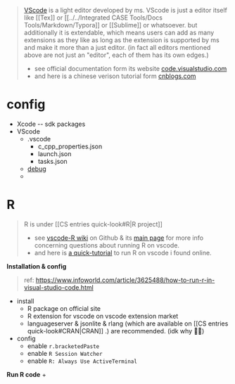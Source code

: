 > [VScode](https://code.visualstudio.com) is a light editor developed by ms. VScode is just a editor itself  like [[Tex]] or [[../../Integrated CASE Tools/Docs Tools/Markdown/Typora]] or [[Sublime]] or whatsoever. but additionally it is extendable, which means users can add as many extensions as they like as long as the extension is supported by ms and make it more than a just editor. (in fact all editors mentioned above are not just an "editor", each of them has its own edges.)
> + see official documentation form its website [code.visualstudio.com](https://code.visualstudio.com/docs)
> + and here is a chinese verison tutorial form [cnblogs.com](https://www.cnblogs.com/xenny/p/10139988.html)

# config
+	Xcode -- sdk packages
+	VScode
	+	.vscode
		+	c_cpp_properties.json
		+	launch.json
		+	tasks.json
	+	[debug](https://code.visualstudio.com/docs/editor/debugging)
	+	


# R
> R is under [[CS entries quick-look#R|R project]]
> + see [vscode-R wiki](https://github.com/REditorSupport/vscode-R/wiki) on Github & its [main page](https://github.com/REditorSupport/vscode-R) for more info concerning questions about running R on vscode.
> + and here is [a quick-tutorial](https://www.infoworld.com/article/3625488/how-to-run-r-in-visual-studio-code.html) to run R on vscode i found online.  

**Installation & config**
> ref: https://www.infoworld.com/article/3625488/how-to-run-r-in-visual-studio-code.html
+ install
	+ R package on official site
	+ R extension for vscode on vscode extension market
	+ languageserver &  jsonlite & rlang (which are available on [[CS entries quick-look#CRAN|CRAN]] .) are recommended. (idk why 🤷‍♂️)
+ config	
	+ enable `r.bracketedPaste`
	+ enable  `R Session Watcher`
	+ enable `R: Always Use ActiveTerminal`

**Run R code**
+ 

